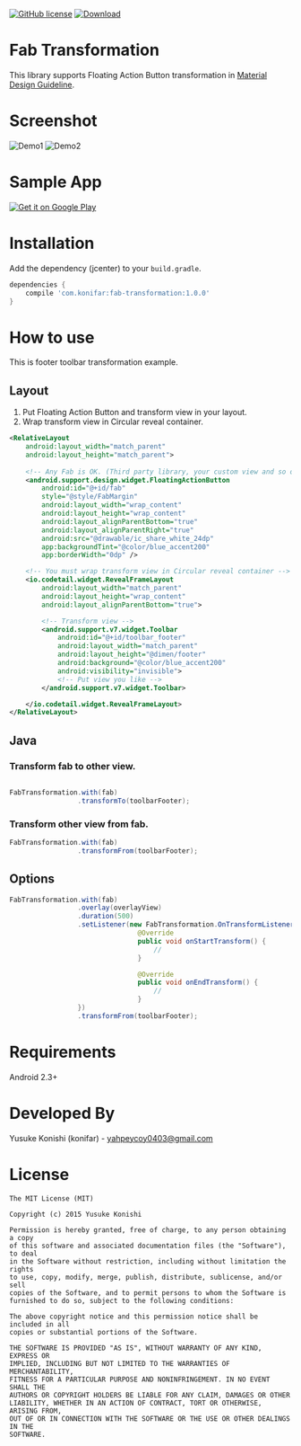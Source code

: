 [![GitHub license](https://img.shields.io/badge/license-MIT-brightgreen.svg)](https://github.com/konifar/fab-transformation/blob/master/LICENSE)
[ ![Download](https://api.bintray.com/packages/konifar/maven/fab-transformation/images/download.svg) ](https://bintray.com/konifar/maven/fab-transformation/_latestVersion)

# Fab Transformation
This library supports Floating Action Button transformation in [Material Design Guideline](https://www.google.com/design/spec/components/buttons-floating-action-button.html).

# Screenshot
![Demo1](art/transform_to_toolbar.gif)
![Demo2](art/transform_to_sheet.gif)

# Sample App
<a href="https://play.google.com/store/apps/details?id=com.konifar.example.fabtransformation">
  <img alt="Get it on Google Play"
       src="https://developer.android.com/images/brand/en_generic_rgb_wo_60.png" />
</a>

# Installation
Add the dependency (jcenter) to your `build.gradle`.
```groovy
dependencies {
    compile 'com.konifar:fab-transformation:1.0.0'
}
```

# How to use
This is footer toolbar transformation example.

## Layout
1. Put Floating Action Button and transform view in your layout.
2. Wrap transform view in Circular reveal container.

```xml
<RelativeLayout
    android:layout_width="match_parent"
    android:layout_height="match_parent">
    
    <!-- Any Fab is OK. (Third party library, your custom view and so on) -->
    <android.support.design.widget.FloatingActionButton
        android:id="@+id/fab"
        style="@style/FabMargin"
        android:layout_width="wrap_content"
        android:layout_height="wrap_content"
        android:layout_alignParentBottom="true"
        android:layout_alignParentRight="true"
        android:src="@drawable/ic_share_white_24dp"
        app:backgroundTint="@color/blue_accent200"
        app:borderWidth="0dp" />

    <!-- You must wrap transform view in Circular reveal container -->
    <io.codetail.widget.RevealFrameLayout
        android:layout_width="match_parent"
        android:layout_height="wrap_content"
        android:layout_alignParentBottom="true">

        <!-- Transform view -->
        <android.support.v7.widget.Toolbar
            android:id="@+id/toolbar_footer"
            android:layout_width="match_parent"
            android:layout_height="@dimen/footer"
            android:background="@color/blue_accent200"
            android:visibility="invisible">
            <!-- Put view you like -->
        </android.support.v7.widget.Toolbar>

    </io.codetail.widget.RevealFrameLayout>
</RelativeLayout>
```

## Java
### Transform fab to other view.
```java

FabTransformation.with(fab)
                 .transformTo(toolbarFooter);
```

### Transform other view from fab.
```java
FabTransformation.with(fab)
                 .transformFrom(toolbarFooter);
```

## Options
```java
FabTransformation.with(fab)
                 .overlay(overlayView)
                 .duration(500)
                 .setListener(new FabTransformation.OnTransformListener() {
                                @Override
                                public void onStartTransform() {
                                    // 
                                }

                                @Override
                                public void onEndTransform() {
                                    //
                                }
                 })
                 .transformFrom(toolbarFooter);
```

# Requirements
Android 2.3+

# Developed By
Yusuke Konishi (konifar) - <yahpeycoy0403@gmail.com>

# License
```
The MIT License (MIT)

Copyright (c) 2015 Yusuke Konishi

Permission is hereby granted, free of charge, to any person obtaining a copy
of this software and associated documentation files (the "Software"), to deal
in the Software without restriction, including without limitation the rights
to use, copy, modify, merge, publish, distribute, sublicense, and/or sell
copies of the Software, and to permit persons to whom the Software is
furnished to do so, subject to the following conditions:

The above copyright notice and this permission notice shall be included in all
copies or substantial portions of the Software.

THE SOFTWARE IS PROVIDED "AS IS", WITHOUT WARRANTY OF ANY KIND, EXPRESS OR
IMPLIED, INCLUDING BUT NOT LIMITED TO THE WARRANTIES OF MERCHANTABILITY,
FITNESS FOR A PARTICULAR PURPOSE AND NONINFRINGEMENT. IN NO EVENT SHALL THE
AUTHORS OR COPYRIGHT HOLDERS BE LIABLE FOR ANY CLAIM, DAMAGES OR OTHER
LIABILITY, WHETHER IN AN ACTION OF CONTRACT, TORT OR OTHERWISE, ARISING FROM,
OUT OF OR IN CONNECTION WITH THE SOFTWARE OR THE USE OR OTHER DEALINGS IN THE
SOFTWARE.
```
